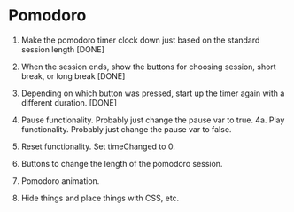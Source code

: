 # Pomodoro

1. Make the pomodoro timer clock down just based on the standard session length [DONE] 
2. When the session ends, show the buttons for choosing session, short break, or long break [DONE] 
3. Depending on which button was pressed, start up the timer again with a different duration. [DONE] 
4. Pause functionality. Probably just change the  pause var to true. 
4a. Play functionality. Probably just change the pause var to false. 
5. Reset functionality. Set timeChanged to 0. 
6. Buttons to change the length of the pomodoro session. 

7. Pomodoro animation. 
8. Hide things and place things with CSS, etc. 
